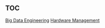 ## TOC


[Big Data Engineering](./big-data-engineering/index)
[Hardware Management](./hardware-management/index)
